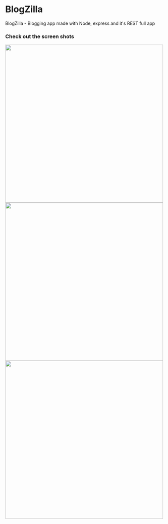 # BlogZilla
BlogZilla - Blogging app made with Node, express and it's REST full app

### Check out the screen shots
<img src="https://user-images.githubusercontent.com/65165548/93619386-1d799600-f9f6-11ea-90c0-1a7acb05b094.PNG" width="500">
<img src="https://user-images.githubusercontent.com/65165548/93619395-20748680-f9f6-11ea-9e40-37689a429167.PNG" width="500">
<img src="https://user-images.githubusercontent.com/65165548/93619397-210d1d00-f9f6-11ea-9a70-78fc1985a2b3.PNG" width="500">

